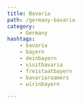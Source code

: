 ```yaml
---
title: Bavaria
path: /germany-bavaria
category: 
    - Germany
hashtags:
    - bavaria
    - bayern   
    - deinbayern
    - visitbavaria
    - freistaatbayern
    - bavariaroamers
    - wirinbayern

---
```

